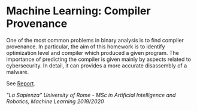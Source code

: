 # Machine Learning: Compiler Provenance
One of the most common problems in binary analysis is to find compiler provenance. In particular, the aim of this homework is to identify optimization level and compiler which produced a given program. The importance of predicting the compiler is given mainly by aspects related to cybersecurity. In detail, it can provides a more accurate disassembly of a malware.

See [Report](report.pdf).

*"La Sapienza" University of Rome - MSc in Artificial Intelligence and Robotics, Machine Learning 2019/2020*
